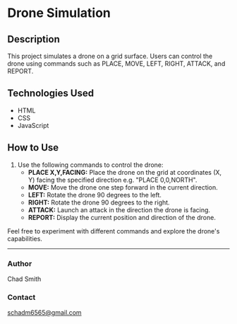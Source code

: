 # Drone Simulation

## Description

This project simulates a drone on a grid surface. Users can control the drone using commands such as PLACE, MOVE, LEFT, RIGHT, ATTACK, and REPORT.

## Technologies Used

- HTML
- CSS
- JavaScript

## How to Use


1. Use the following commands to control the drone:
   - **PLACE X,Y,FACING:** Place the drone on the grid at coordinates (X, Y) facing the specified direction e.g. "PLACE 0,0,NORTH".
   - **MOVE:** Move the drone one step forward in the current direction.
   - **LEFT:** Rotate the drone 90 degrees to the left.
   - **RIGHT:** Rotate the drone 90 degrees to the right.
   - **ATTACK:** Launch an attack in the direction the drone is facing.
   - **REPORT:** Display the current position and direction of the drone.


Feel free to experiment with different commands and explore the drone's capabilities.

---

### Author

Chad Smith

### Contact

schadm6565@gmail.com
